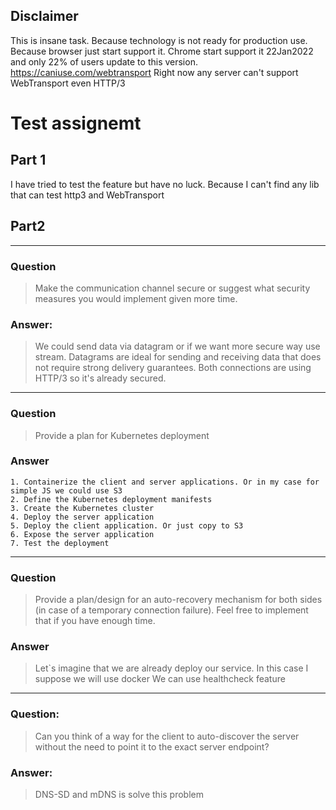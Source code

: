 ## Disclaimer
This is insane task. Because technology is not ready for production use.
Because browser just start support it.
Chrome start support it 22Jan2022 and only 22% of users update to this version.
https://caniuse.com/webtransport
Right now any server can't support WebTransport even HTTP/3



# Test assignemt

## Part 1
I have tried to test the feature but have no luck. Because I can't find any lib that can test http3 and WebTransport

## Part2

_________________________________________________________________________________________________________________________________________________

### Question
> Make the communication channel secure or suggest what security measures you would implement given more time.
### Answer:
> We could send data via datagram or if we want more secure way use stream.
Datagrams are ideal for sending and receiving data that does not require strong delivery guarantees. Both connections are using HTTP/3 so it's already secured.
_________________________________________________________________________________________________________________________________________________

### Question
> Provide a plan for Kubernetes deployment
### Answer
```
1. Containerize the client and server applications. Or in my case for simple JS we could use S3
2. Define the Kubernetes deployment manifests
3. Create the Kubernetes cluster
4. Deploy the server application
5. Deploy the client application. Or just copy to S3
6. Expose the server application
7. Test the deployment
```
_________________________________________________________________________________________________________________________________________________
### Question
> Provide a plan/design for an auto-recovery mechanism for both sides (in case of a temporary connection failure). Feel free to implement that if you have enough time.
### Answer
> Let`s imagine that we are already deploy our service. In this case I suppose we will use docker
> We can use healthcheck feature

_________________________________________________________________________________________________________________________________________________
### Question:
> Can you think of a way for the client to auto-discover the server without the need to point it to the exact server endpoint?
### Answer:
>  DNS-SD and mDNS is solve this problem

